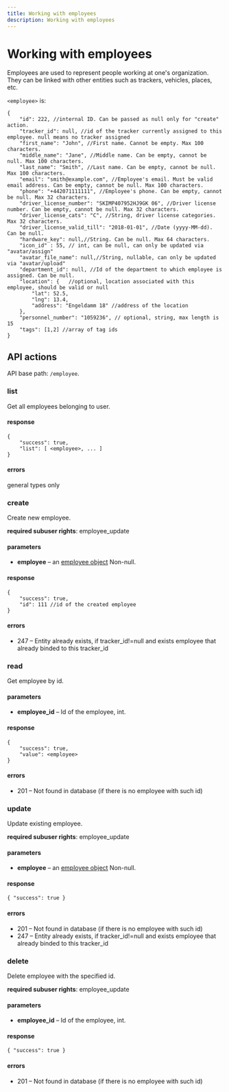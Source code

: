 ```yaml
---
title: Working with employees
description: Working with employees
---
```


# Working with employees

Employees are used to represent people working at one's organization. They can be linked with other entities such as 
trackers, vehicles, places, etc.

<a name="structure"></a>
`<employee>` is:

```json5
{
    "id": 222, //internal ID. Can be passed as null only for "create" action. 
    "tracker_id": null, //id of the tracker currently assigned to this employee. null means no tracker assigned
    "first_name": "John", //First name. Cannot be empty. Max 100 characters.
    "middle_name": "Jane", //Middle name. Can be empty, cannot be null. Max 100 characters.
    "last_name": "Smith", //Last name. Can be empty, cannot be null. Max 100 characters.
    "email": "smith@example.com", //Employee's email. Must be valid email address. Can be empty, cannot be null. Max 100 characters.
    "phone": "+442071111111", //Employee's phone. Can be empty, cannot be null. Max 32 characters.
    "driver_license_number": "SKIMP407952HJ9GK 06", //Driver license number. Can be empty, cannot be null. Max 32 characters.
    "driver_license_cats": "C", //String, driver license categories. Max 32 characters.
    "driver_license_valid_till": "2018-01-01", //Date (yyyy-MM-dd). Can be null.
    "hardware_key": null,//String. Can be null. Max 64 characters.
    "icon_id" : 55, // int, can be null, can only be updated via "avatar/assign"
    "avatar_file_name": null,//String, nullable, can only be updated via "avatar/upload"
    "department_id": null, //Id of the department to which employee is assigned. Can be null.
    "location": {   //optional, location associated with this employee, should be valid or null
        "lat": 52.5,
        "lng": 13.4,
        "address": "Engeldamm 18" //address of the location
    },
    "personnel_number": "1059236", // optional, string, max length is 15
    "tags": [1,2] //array of tag ids
}
```

## API actions

API base path: `/employee`.

### list

Get all employees belonging to user.

#### response

```json5
{
    "success": true,
    "list": [ <employee>, ... ]
}
```

#### errors

general types only

### create

Create new employee.

**required subuser rights**: employee_update

#### parameters

*   **employee** – an [employee object](#structure) Non-null.

#### response

```json5
{
    "success": true,
    "id": 111 //id of the created employee
}
```

#### errors

*   247 – Entity already exists, if tracker\_id!=null and exists employee that already binded to this tracker\_id


### read

Get employee by id.

#### parameters

*   **employee_id** – Id of the employee, int.

#### response

```json5
{
    "success": true,
    "value": <employee>
}
```

#### errors

*   201 – Not found in database (if there is no employee with such id)


### update

Update existing employee.

**required subuser rights**: employee_update

#### parameters

*   **employee** – an [employee object](#structure) Non-null.

#### response

```json5
{ "success": true }
```

#### errors

*   201 – Not found in database (if there is no employee with such id)
*   247 – Entity already exists, if tracker\_id!=null and exists employee that already binded to this tracker\_id

### delete

Delete employee with the specified id.

**required subuser rights**: employee_update

#### parameters

*   **employee_id** – Id of the employee, int.

#### response

```json5
{ "success": true }
```

#### errors

*   201 – Not found in database (if there is no employee with such id)
